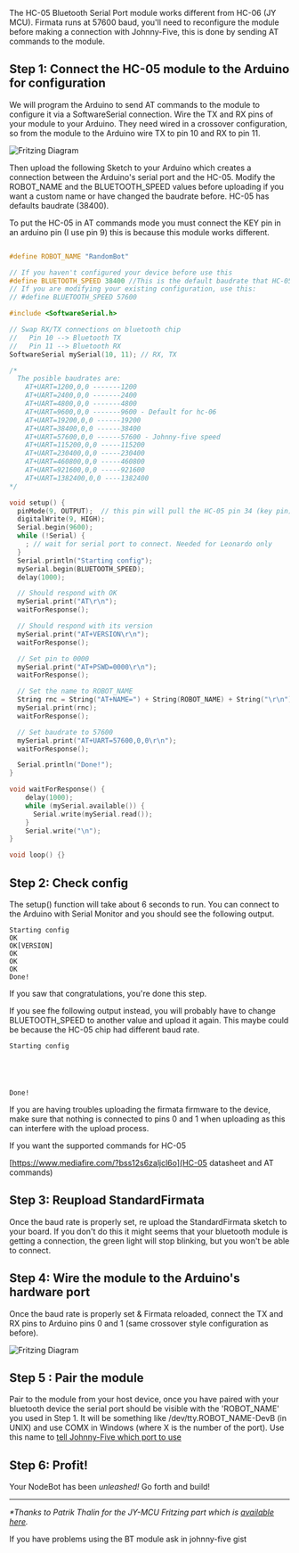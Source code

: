The HC-05 Bluetooth Serial Port module works different from HC-06 (JY MCU). Firmata runs at 57600 baud, you'll need to reconfigure the module before making a connection with Johnny-Five, this is done by sending AT commands to the module.

## Step 1: Connect the HC-05 module to the Arduino for configuration

We will program the Arduino to send AT commands to the module to configure it via a SoftwareSerial connection. Wire the TX and RX pins of your module to your Arduino. They need wired in a crossover configuration, so from the module to the Arduino wire TX to pin 10 and RX to pin 11.

![Fritzing Diagram](http://i.imgur.com/xLAbKup.png)

Then upload the following Sketch to your Arduino which creates a connection between the Arduino's serial port and the HC-05. Modify the ROBOT_NAME and the BLUETOOTH_SPEED values before uploading if you want a custom name or have changed the baudrate before. HC-05 has defaults baudrate (38400).

To put the HC-05 in AT commands mode you must connect the KEY pin in an arduino pin (I use pin 9) this is because this module works different.

```c

#define ROBOT_NAME "RandomBot"

// If you haven't configured your device before use this
#define BLUETOOTH_SPEED 38400 //This is the default baudrate that HC-05 uses
// If you are modifying your existing configuration, use this:
// #define BLUETOOTH_SPEED 57600

#include <SoftwareSerial.h>

// Swap RX/TX connections on bluetooth chip
//   Pin 10 --> Bluetooth TX
//   Pin 11 --> Bluetooth RX
SoftwareSerial mySerial(10, 11); // RX, TX

/*
  The posible baudrates are:
    AT+UART=1200,0,0 -------1200
    AT+UART=2400,0,0 -------2400
    AT+UART=4800,0,0 -------4800
    AT+UART=9600,0,0 -------9600 - Default for hc-06
    AT+UART=19200,0,0 ------19200
    AT+UART=38400,0,0 ------38400
    AT+UART=57600,0,0 ------57600 - Johnny-five speed
    AT+UART=115200,0,0 -----115200
    AT+UART=230400,0,0 -----230400
    AT+UART=460800,0,0 -----460800
    AT+UART=921600,0,0 -----921600
    AT+UART=1382400,0,0 ----1382400
*/

void setup() {
  pinMode(9, OUTPUT);  // this pin will pull the HC-05 pin 34 (key pin) HIGH to switch module to AT mode
  digitalWrite(9, HIGH);
  Serial.begin(9600);
  while (!Serial) {
    ; // wait for serial port to connect. Needed for Leonardo only
  }
  Serial.println("Starting config");
  mySerial.begin(BLUETOOTH_SPEED);
  delay(1000);

  // Should respond with OK
  mySerial.print("AT\r\n");
  waitForResponse();

  // Should respond with its version
  mySerial.print("AT+VERSION\r\n");
  waitForResponse();

  // Set pin to 0000
  mySerial.print("AT+PSWD=0000\r\n");
  waitForResponse();

  // Set the name to ROBOT_NAME
  String rnc = String("AT+NAME=") + String(ROBOT_NAME) + String("\r\n"); 
  mySerial.print(rnc);
  waitForResponse();

  // Set baudrate to 57600
  mySerial.print("AT+UART=57600,0,0\r\n");
  waitForResponse();

  Serial.println("Done!");
}

void waitForResponse() {
    delay(1000);
    while (mySerial.available()) {
      Serial.write(mySerial.read());
    }
    Serial.write("\n");
}

void loop() {}
```

## Step 2: Check config

The setup() function will take about 6 seconds to run. You can connect to the Arduino with Serial Monitor and you should see the following output.

```
Starting config
OK
OK[VERSION]
OK
OK
OK
Done!
```

If you saw that congratulations, you're done this step.

If you see fhe following output instead, you will probably have to change BLUETOOTH_SPEED to another value and upload it again. This maybe could be because the HC-05 chip had different baud rate.
```
Starting config





Done!

```

If you are having troubles uploading the firmata firmware to the device, make sure that nothing is connected to pins 0 and 1 when uploading as this can interfere with the upload process.

If you want the supported commands for HC-05 

[https://www.mediafire.com/?bss12s6zaljcl6o](HC-05 datasheet and AT commands)

## Step 3: Reupload StandardFirmata

Once the baud rate is properly set, re upload the StandardFirmata sketch to your board. If you don't do this it might seems that your bluetooth module is getting a connection, the green light will stop blinking, but you won't  be able to connect.

## Step 4: Wire the module to the Arduino's hardware port

Once the baud rate is properly set & Firmata reloaded, connect the TX and RX pins to Arduino pins 0 and 1 (same crossover style configuration as before).

![Fritzing Diagram](http://i.imgur.com/fjMCXVx.png)

## Step 5 : Pair the module

Pair to the module from your host device, once you have paired with your bluetooth device the serial port should be visible with the 'ROBOT_NAME' you used in Step 1. It will be something like /dev/tty.ROBOT_NAME-DevB (in UNIX) and use COMX in Windows (where X is the number of the port). Use this name to [tell Johnny-Five which port to use](https://github.com/rwldrn/johnny-five/blob/master/docs/board-with-port.md)

## Step 6: Profit!

Your NodeBot has been _unleashed!_ Go forth and build!

---
_*Thanks to Patrik Thalin for the JY-MCU Fritzing part which is [available here](http://www.thalin.se/2013/01/fritzing-veroboard-and-breadboard.html)._

If you have problems using the BT module ask in johnny-five gist